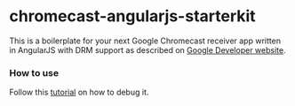 # chromecast-angularjs-starterkit

This is a boilerplate for your next Google Chromecast receiver app written in AngularJS with DRM support as described on [Google Developer website](https://developers.google.com/cast/docs/custom_receiver).

### How to use

Follow this [tutorial](https://developers.google.com/cast/docs/debugging) on how to debug it.


